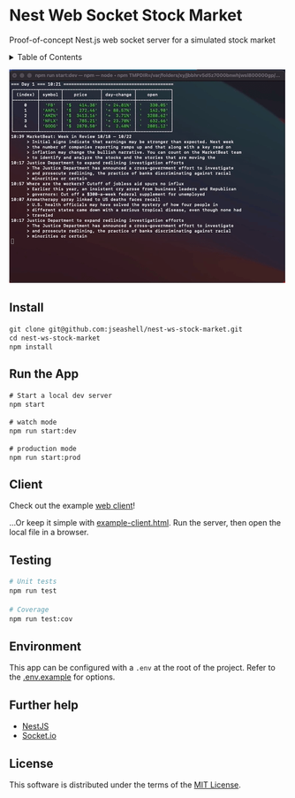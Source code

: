 # Nest Web Socket Stock Market

Proof-of-concept Nest.js web socket server for a simulated stock market

<details>
<summary>Table of Contents</summary>

- [Install](#install)
- [Build](#build)
- [Run the App](#run-the-app)
- [Testing](#testing)
- [Environment](#environment)
- [Further Help](#further-help)
- [License](#license)

</details>

![demo](https://github.com/jseashell/nest-ws-stock-market/blob/main/demo.gif)

## Install

```
git clone git@github.com:jseashell/nest-ws-stock-market.git
cd nest-ws-stock-market
npm install
```

## Run the App

```shell
# Start a local dev server
npm start

# watch mode
npm run start:dev

# production mode
npm run start:prod
```

## Client

Check out the example [web client](https://www.github.com/jseashell/ng-ws-stock-market)!

...Or keep it simple with [example-client.html](./example-client.html). Run the server, then open the local file in a browser.

## Testing

```sh
# Unit tests
npm run test

# Coverage
npm run test:cov
```

## Environment

This app can be configured with a `.env` at the root of the project. Refer to the [.env.example](/.env.example) for options.

## Further help

- [NestJS](https://docs.nestjs.com/)
- [Socket.io](https://socket.io/)

## License

This software is distributed under the terms of the [MIT License](/LICENSE).
